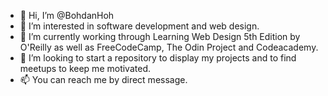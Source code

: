 - 👋 Hi, I’m @BohdanHoh
- 👀 I’m interested in software development and web design.
- 🌱 I’m currently working through Learning Web Design 5th Edition by O'Reilly as well as FreeCodeCamp, The Odin Project and Codeacademy.
- 💞️ I’m looking to start a repository to display my projects and to find meetups to keep me motivated.
- 📫 You can reach me by direct message.

<!---
BohdanHoh/BohdanHoh is a ✨ special ✨ repository because its `README.md` (this file) appears on your GitHub profile.
You can click the Preview link to take a look at your changes.
--->
